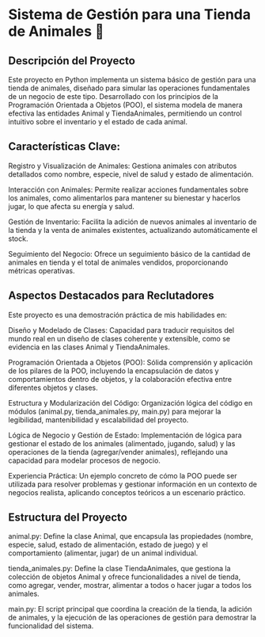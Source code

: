 # Sistema de Gestión para una Tienda de Animales 🐾

## Descripción del Proyecto
Este proyecto en Python implementa un sistema básico de gestión para una tienda de animales, diseñado para simular las operaciones fundamentales de un negocio de este tipo. Desarrollado con los principios de la Programación Orientada a Objetos (POO), el sistema modela de manera efectiva las entidades Animal y TiendaAnimales, permitiendo un control intuitivo sobre el inventario y el estado de cada animal.

## Características Clave:

Registro y Visualización de Animales: Gestiona animales con atributos detallados como nombre, especie, nivel de salud y estado de alimentación.

Interacción con Animales: Permite realizar acciones fundamentales sobre los animales, como alimentarlos para mantener su bienestar y hacerlos jugar, lo que afecta su energía y salud.

Gestión de Inventario: Facilita la adición de nuevos animales al inventario de la tienda y la venta de animales existentes, actualizando automáticamente el stock.

Seguimiento del Negocio: Ofrece un seguimiento básico de la cantidad de animales en tienda y el total de animales vendidos, proporcionando métricas operativas.

## Aspectos Destacados para Reclutadores
Este proyecto es una demostración práctica de mis habilidades en:

Diseño y Modelado de Clases: Capacidad para traducir requisitos del mundo real en un diseño de clases coherente y extensible, como se evidencia en las clases Animal y TiendaAnimales.

Programación Orientada a Objetos (POO): Sólida comprensión y aplicación de los pilares de la POO, incluyendo la encapsulación de datos y comportamientos dentro de objetos, y la colaboración efectiva entre diferentes objetos y clases.

Estructura y Modularización del Código: Organización lógica del código en módulos (animal.py, tienda_animales.py, main.py) para mejorar la legibilidad, mantenibilidad y escalabilidad del proyecto.

Lógica de Negocio y Gestión de Estado: Implementación de lógica para gestionar el estado de los animales (alimentado, jugando, salud) y las operaciones de la tienda (agregar/vender animales), reflejando una capacidad para modelar procesos de negocio.

Experiencia Práctica: Un ejemplo concreto de cómo la POO puede ser utilizada para resolver problemas y gestionar información en un contexto de negocios realista, aplicando conceptos teóricos a un escenario práctico.

## Estructura del Proyecto

animal.py: Define la clase Animal, que encapsula las propiedades (nombre, especie, salud, estado de alimentación, estado de juego) y el comportamiento (alimentar, jugar) de un animal individual.

tienda_animales.py: Define la clase TiendaAnimales, que gestiona la colección de objetos Animal y ofrece funcionalidades a nivel de tienda, como agregar, vender, mostrar, alimentar a todos o hacer jugar a todos los animales.

main.py: El script principal que coordina la creación de la tienda, la adición de animales, y la ejecución de las operaciones de gestión para demostrar la funcionalidad del sistema.

